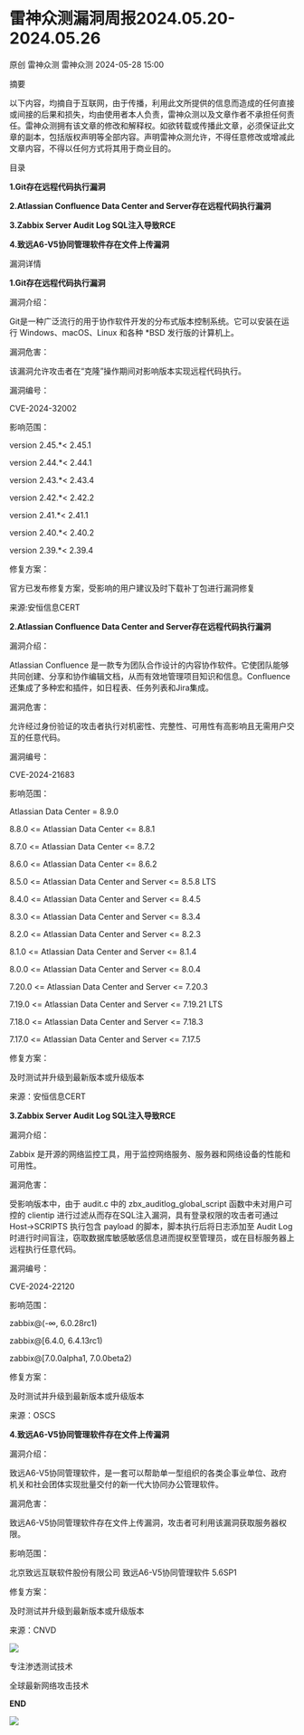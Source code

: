 #  雷神众测漏洞周报2024.05.20-2024.05.26   
原创 雷神众测  雷神众测   2024-05-28 15:00  
  
摘要  
  
  
以下内容，均摘自于互联网，由于传播，利用此文所提供的信息而造成的任何直接或间接的后果和损失，均由使用者本人负责，雷神众测以及文章作者不承担任何责任。雷神众测拥有该文章的修改和解释权。如欲转载或传播此文章，必须保证此文章的副本，包括版权声明等全部内容。声明雷神众测允许，不得任意修改或增减此文章内容，不得以任何方式将其用于商业目的。  
  
  
目录  
  
**1.Git存在远程代码执行漏洞**  
  
**2.Atlassian Confluence Data Center and Server存在远程代码执行漏洞**  
  
**3.Zabbix Server Audit Log SQL注入导致RCE**  
  
**4.致远A6-V5协同管理软件存在文件上传漏洞**  
  
  
漏洞详情  
  
**1.Git存在远程代码执行漏洞**  
  
  
漏洞介绍：  
  
Git是一种广泛流行的用于协作软件开发的分布式版本控制系统。它可以安装在运行 Windows、macOS、Linux 和各种 *BSD 发行版的计算机上。  
  
  
漏洞危害：  
  
该漏洞允许攻击者在“克隆”操作期间对影响版本实现远程代码执行。  
  
  
漏洞编号：  
  
CVE-2024-32002  
  
  
影响范围：  
  
version 2.45.*< 2.45.1  
  
version 2.44.*< 2.44.1  
  
version 2.43.*< 2.43.4  
  
version 2.42.*< 2.42.2  
  
version 2.41.*< 2.41.1  
  
version 2.40.*< 2.40.2  
  
version 2.39.*< 2.39.4  
  
  
修复方案：  
  
官方已发布修复方案，受影响的用户建议及时下载补丁包进行漏洞修复  
  
  
来源:安恒信息CERT  
  
**2.Atlassian Confluence Data Center and Server存在远程代码执行漏洞**  
  
  
漏洞介绍：  
  
Atlassian Confluence 是一款专为团队合作设计的内容协作软件。它使团队能够共同创建、分享和协作编辑文档，从而有效地管理项目知识和信息。Confluence 还集成了多种宏和插件，如日程表、任务列表和Jira集成。  
  
  
漏洞危害：  
  
允许经过身份验证的攻击者执行对机密性、完整性、可用性有高影响且无需用户交互的任意代码。  
  
  
漏洞编号：  
  
CVE-2024-21683  
  
  
影响范围：  
  
Atlassian Data Center = 8.9.0  
  
8.8.0 <= Atlassian Data Center <= 8.8.1  
  
8.7.0 <= Atlassian Data Center <= 8.7.2  
  
8.6.0 <= Atlassian Data Center <= 8.6.2  
  
8.5.0 <= Atlassian Data Center and Server <= 8.5.8 LTS  
  
8.4.0 <= Atlassian Data Center and Server <= 8.4.5  
  
8.3.0 <= Atlassian Data Center and Server <= 8.3.4  
  
8.2.0 <= Atlassian Data Center and Server <= 8.2.3  
  
8.1.0 <= Atlassian Data Center and Server <= 8.1.4  
  
8.0.0 <= Atlassian Data Center and Server <= 8.0.4  
  
7.20.0 <= Atlassian Data Center and Server <= 7.20.3  
  
7.19.0 <= Atlassian Data Center and Server <= 7.19.21 LTS  
  
7.18.0 <= Atlassian Data Center and Server <= 7.18.3  
  
7.17.0 <= Atlassian Data Center and Server <= 7.17.5  
  
  
修复方案：  
  
及时测试并升级到最新版本或升级版本  
  
  
来源：安恒信息CERT  
  
  
**3.Zabbix Server Audit Log SQL注入导致RCE**  
  
  
漏洞介绍：  
  
Zabbix 是开源的网络监控工具，用于监控网络服务、服务器和网络设备的性能和可用性。  
  
  
漏洞危害：  
  
受影响版本中，由于 audit.c 中的 zbx_auditlog_global_script 函数中未对用户可控的 clientip 进行过滤从而存在SQL注入漏洞，具有登录权限的攻击者可通过 Host->SCRIPTS 执行包含 payload 的脚本，脚本执行后将日志添加至 Audit Log 时进行时间盲注，窃取数据库敏感敏感信息进而提权至管理员，或在目标服务器上远程执行任意代码。  
  
  
漏洞编号：  
  
CVE-2024-22120  
  
  
影响范围：  
  
zabbix@(-∞, 6.0.28rc1)  
  
zabbix@[6.4.0, 6.4.13rc1)  
  
zabbix@[7.0.0alpha1, 7.0.0beta2)  
  
  
修复方案：  
  
及时测试并升级到最新版本或升级版本  
  
  
来源：OSCS  
  
**4.致远A6-V5协同管理软件存在文件上传漏洞**  
  
  
漏洞介绍：  
  
致远A6-V5协同管理软件，是一套可以帮助单一型组织的各类企事业单位、政府机关和社会团体实现批量交付的新一代大协同办公管理软件。  
  
  
漏洞危害：  
  
致远A6-V5协同管理软件存在文件上传漏洞，攻击者可利用该漏洞获取服务器权限。  
  
  
影响范围：  
  
北京致远互联软件股份有限公司 致远A6-V5协同管理软件 5.6SP1  
  
  
修复方案：  
  
及时测试并升级到最新版本或升级版本  
  
  
来源：CNVD  
  
  
  
  
  
  
![](https://mmbiz.qpic.cn/mmbiz_jpg/HxO8NorP4JUHH4vRBcvaI2aZiaQ6pgeT0s1bYSRyT2EicojFR1ibeGt9QiaWTwmn3VUSJl5CvBGY3owYX4TUYkWibbw/640?wx_fmt=jpeg&from=appmsg "")  
  
专注渗透测试技术  
  
全球最新网络攻击技术  
  
  
**END**  
  
![](https://mmbiz.qpic.cn/mmbiz_jpg/HxO8NorP4JUHH4vRBcvaI2aZiaQ6pgeT0iabDxtkkoiangLmCKkG5wBiaiahdlwnb9gibl08pweU4q6APZJrNXPwMmHQ/640?wx_fmt=jpeg&from=appmsg "")  
  
  
  

